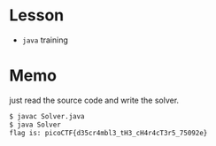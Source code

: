 # Lesson  
- `java` training  

# Memo  
just read the source code and write the solver.  
```zsh
$ javac Solver.java
$ java Solver
flag is: picoCTF{d35cr4mbl3_tH3_cH4r4cT3r5_75092e}
```